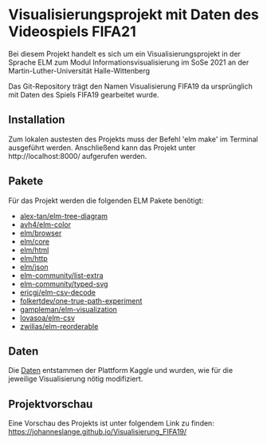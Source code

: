 # Visualisierungsprojekt mit Daten des Videospiels FIFA21
Bei diesem Projekt handelt es sich um ein Visualisierungsprojekt in der Sprache ELM zum Modul Informationsvisualisierung 
im SoSe 2021 an der Martin-Luther-Universität Halle-Wittenberg

Das Git-Repository trägt den Namen Visualisierung FIFA19 da ursprünglich mit Daten des Spiels FIFA19 gearbeitet wurde.
## Installation
Zum lokalen austesten des Projekts muss der Befehl 'elm make' im Terminal ausgeführt werden.
Anschließend kann das Projekt unter http://localhost:8000/ aufgerufen werden.
## Pakete
Für das Projekt werden die folgenden ELM Pakete benötigt:
- [alex-tan/elm-tree-diagram](https://package.elm-lang.org/packages/alex-tan/elm-tree-diagram/latest/)
- [avh4/elm-color](https://package.elm-lang.org/packages/avh4/elm-color/latest/)
- [elm/browser](https://package.elm-lang.org/packages/elm/browser/latest/)
- [elm/core](https://package.elm-lang.org/packages/elm/core/latest/)
- [elm/html](https://package.elm-lang.org/packages/elm/html/latest/)
- [elm/http](https://package.elm-lang.org/packages/elm/http/latest/)
- [elm/json](https://package.elm-lang.org/packages/elm/json/latest/)
- [elm-community/list-extra](https://package.elm-lang.org/packages/elm-community/list-extra/latest/)
- [elm-community/typed-svg](https://package.elm-lang.org/packages/elm-community/typed-svg/latest/)
- [ericgj/elm-csv-decode](https://package.elm-lang.org/packages/ericgj/elm-csv-decode/latest/)
- [folkertdev/one-true-path-experiment](https://package.elm-lang.org/packages/folkertdev/one-true-path-experiment/latest/)
- [gampleman/elm-visualization](https://package.elm-lang.org/packages/gampleman/elm-visualization/latest/)
- [lovasoa/elm-csv](https://package.elm-lang.org/packages/lovasoa/elm-csv/latest/)
- [zwilias/elm-reorderable](https://package.elm-lang.org/packages/zwilias/elm-reorderable/latest/)

## Daten
Die [Daten](https://kaggle.com/ekrembayar/fifa-21-complete-player-dataset) entstammen der Plattform Kaggle und wurden, wie für die jeweilige Visualisierung nötig modifiziert.

## Projektvorschau
Eine Vorschau des Projekts ist unter folgendem Link zu finden: https://johanneslange.github.io/Visualisierung_FIFA19/
